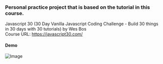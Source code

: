 ### Personal practice project that is based on the tutorial in this course.

Javascript 30 (30 Day Vanilla Javascript Coding Challenge - Build 30 things in 30 days with 30 tutorials) by Wes Bos<br>
Course URL: https://javascript30.com/

#### Demo

![Image](https://github.com/user-attachments/assets/34174cf0-8876-4f1a-9055-ddfe8cb26e74)
